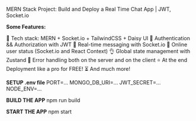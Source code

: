   MERN Stack Project: Build and Deploy a Real Time Chat App | JWT, Socket.io

  

**Some Features:**

🌟 Tech stack: MERN + Socket.io + TailwindCSS + Daisy UI
🎃 Authentication && Authorization with JWT
👾 Real-time messaging with Socket.io
🚀 Online user status (Socket.io and React Context)
👌 Global state management with Zustand
🐞 Error handling both on the server and on the client
⭐ At the end Deployment like a pro for FREE!
⏳ And much more!

**SETUP .env file**
PORT=...
MONGO_DB_URI=...
JWT_SECRET=...
NODE_ENV=...


**BUILD THE APP**
npm run build

**START THE APP**
npm start
